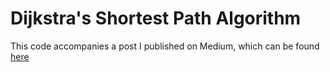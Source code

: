 # Dijkstra's Shortest Path Algorithm
This code accompanies a post I published on Medium, which can be found [here](https://medium.com/@spikeburton/essential-graph-theory-finding-the-shortest-path-f0a7a85d6cd6?source=friends_link&sk=e3f649e34ead009faaf3361c8ef18953)
